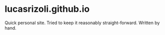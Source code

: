 # lucasrizoli.github.io

Quick personal site. Tried to keep it reasonably straight-forward. Written by hand.